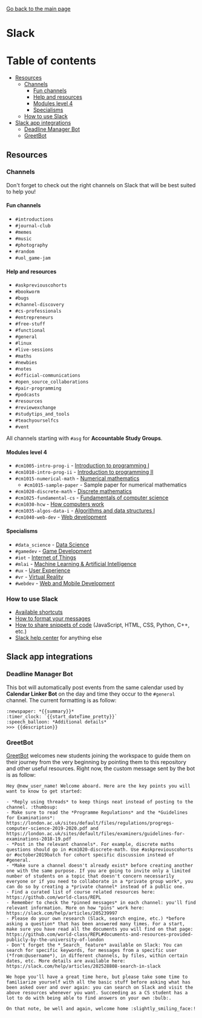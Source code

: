 [Go back to the main page](https://github.com/world-class/REPL)

# Slack
# Table of contents
<!-- vim-markdown-toc GFM -->

* [Resources](#resources)
    * [Channels](#channels)
        * [Fun channels](#fun-channels)
        * [Help and resources](#help-and-resources)
        * [Modules level 4](#modules-level-4)
        * [Specialisms](#specialisms)
    * [How to use Slack](#how-to-use-slack)
* [Slack app integrations](#slack-app-integrations)
    * [Deadline Manager Bot](#deadline-manager-bot)
    * [GreetBot](#greetbot)

<!-- vim-markdown-toc -->

## Resources
### Channels
Don't forget to check out the right channels on Slack that will be best suited to help you!

#### Fun channels
<!-- Add missing descriptions -->
- `#introductions`
- `#journal-club`
- `#memes`
- `#music`
- `#photography`
- `#random`
- `#uol_game-jam`

#### Help and resources
<!-- Add missing descriptions -->
- `#askpreviouscohorts`
- `#bookworm`
- `#bugs`
- `#channel-discovery`
- `#cs-professionals`
- `#entrepreneurs`
- `#free-stuff`
- `#functional`
- `#general`
- `#linux`
- `#live-sessions`
- `#maths`
- `#newbies`
- `#notes`
- `#official-communications`
- `#open_source_collaborations`
- `#pair-programming`
- `#podcasts`
- `#resources`
- `#reviewexchange`
- `#studytips_and_tools`
- `#teachyourselfcs`
- `#vent`

All channels starting with `#asg` for **Accountable Study Groups**.

#### Modules level 4
- `#cm1005-intro-prog-i` - [Introduction to programming I](../modules/level_4/introduction_to_programming_i/README.md)
- `#cm1010-intro-prog-ii` - [Introduction to programming II](../modules/level_4/introduction_to_programming_ii/README.md)
- `#cm1015-numerical-math` - [Numerical mathematics](../modules/level_4/numerical_mathematics/README.md)
  - `#cm1015-sample-paper` - Sample paper for numerical mathematics
- `#cm1020-discrete-math` - [Discrete mathematics](../modules/level_4/discrete_mathematics/README.md)
- `#cm1025-fundamental-cs` - [Fundamentals of computer science](../modules/level_4/fundamentals_of_computer_science/README.md)
- `#cm1030-hcw` - [How computers work](../modules/level_4/how_computers_work/README.md)
- `#cm1035-algos-data-i` - [Algorithms and data structures I](../modules/level_4/algorithms_and_data_structures_i/README.md)
- `#cm1040-web-dev` - [Web development](../modules/level_4/web_development/README.md)

#### Specialisms
- `#data_science` - [Data Science](../modules/level_6/data_science/README.md)
- `#gamedev` - [Game Development](../modules/level_6/games_dev/README.md)
- `#iot` - [Internet of Things](../modules/level_6/phys_computing_iot/README.md)
- `#mlai` - [Machine Learning & Artificial Intelligence](../modules/level_6/ml_ai/README.md)
- `#ux` - [User Experience](../modules/level_6/user_experience/README.md)
- `#vr` - [Virtual Reality](../modules/level_6/virtual_reality/README.md)
- `#webdev` - [Web and Mobile Development](../modules/level_6/web_mobile_dev/README.md)

### How to use Slack
- [Available shortcuts](https://get.slack.help/hc/en-us/articles/201374536-Slack-keyboard-shortcuts)
- [How to format your messages](https://get.slack.help/hc/en-us/articles/202288908-Format-your-messages)
- [How to share snippets of code](https://slack.com/slack-tips/share-code-snippets) (JavaScript, HTML, CSS, Python, C++, etc.)
- [Slack help center](https://get.slack.help/hc/en-us) for anything else


## Slack app integrations
### Deadline Manager Bot
This bot will automatically post events from the same calendar used by **Calendar Linker Bot** on the day and time they occur to the `#general` channel. The current formatting is as follow:
```
:newspaper: *{{summary}}*
:timer_clock: `{{start_dateTime_pretty}}`
:speech_balloon: *Additional details*
>>> {{description}}
```

### GreetBot
[GreetBot](https://greet.bot/) welcomes new students joining the workspace to guide them on their journey from the very beginning by pointing them to this repository and other useful resources. Right now, the custom message sent by the bot is as follow:
```
Hey @new_user_name! Welcome aboard. Here are the key points you will want to know to get started:

- *Reply using threads* to keep things neat instead of posting to the channel. :thumbsup:
- Make sure to read the *Programme Regulations* and the *Guidelines for Examinations*: https://london.ac.uk/sites/default/files/regulations/progregs-computer-science-2019-2020.pdf and https://london.ac.uk/sites/default/files/examiners/guidelines-for-examinations-2018-19.pdf
- *Post in the relevant channels*. For example, discrete maths questions should go in #cm1020-discrete-math. Use #askpreviouscohorts or #october2019batch for cohort specific discussion instead of #general.
- *Make sure a channel doesn't already exist* before creating another one with the same purpose. If you are going to invite only a limited number of students on a topic that doesn't concern necessarily everyone or if you need to collaborate in a *private group work*, you can do so by creating a *private channel* instead of a public one.
- Find a curated list of course related resources here: https://github.com/world-class/REPL
- Remember to check the *pinned messages* in each channel: you'll find relevant information. More on how "pins" work here: https://slack.com/help/articles/205239997
- Please do your own research (Slack, search engine, etc.) *before asking a question* that has been answered many times. For a start, make sure you have read all the documents you will find on that page: https://github.com/world-class/REPL#documents-and-resources-provided-publicly-by-the-university-of-london
- Don't forget the *_Search_ feature* available on Slack: You can search for specific keywords, for messages from a specific user (*from:@username*), in different channels, by files, within certain dates, etc. More details are available here: https://slack.com/help/articles/202528808-search-in-slack

We hope you'll have a great time here, but please take some time to familiarize yourself with all the basic stuff before asking what has been asked over and over again: you can search on Slack and visit the above resources whenever you want. Succeeding as a CS student has a lot to do with being able to find answers on your own :bulb:.

On that note, be well and again, welcome home :slightly_smiling_face:!
```

<!-- Add What's Up Bot here once ready -->
